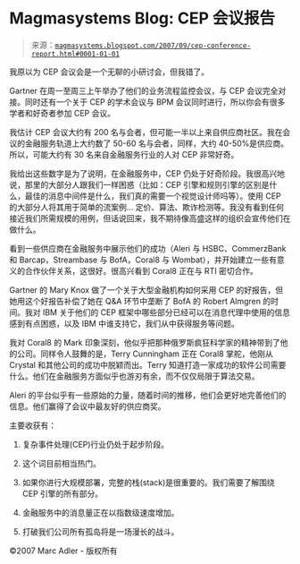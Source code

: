 <!--yml

类别：未分类

日期：2024-05-18 05:07:27

-->

# Magmasystems Blog: CEP 会议报告

> 来源：[`magmasystems.blogspot.com/2007/09/cep-conference-report.html#0001-01-01`](http://magmasystems.blogspot.com/2007/09/cep-conference-report.html#0001-01-01)

我原以为 CEP 会议会是一个无聊的小研讨会，但我错了。

Gartner 在周一至周三上午举办了他们的业务流程监控会议，与 CEP 会议完全对接。同时还有一个关于 CEP 的学术会议与 BPM 会议同时进行，所以你会有很多学者和好奇者参加 CEP 会议。

我估计 CEP 会议大约有 200 名与会者，但可能一半以上来自供应商社区。我在会议的金融服务轨道上大约数了 50-60 名与会者，同样，大约 40-50%是供应商。所以，可能大约有 30 名来自金融服务行业的人对 CEP 非常好奇。

我给出这些数字是为了说明，在金融服务中，CEP 仍处于好奇阶段。我很高兴地说，那里的大部分人跟我们一样困惑（比如：CEP 引擎和规则引擎的区别是什么，最佳的消息中间件是什么，我们真的需要一个视觉设计师吗等）。使用 CEP 的大部分人将其用于简单的流案例... 定价、算法、欺诈检测等。我没有看到任何接近我们所需规模的用例，但话说回来，我不期待像高盛这样的组织会宣传他们在做什么。

看到一些供应商在金融服务中展示他们的成功（Aleri 与 HSBC、CommerzBank 和 Barcap，Streambase 与 BofA，Coral8 与 Wombat），并开始建立一些有意义的合作伙伴关系，这很好。很高兴看到 Coral8 正在与 RTI 密切合作。

Gartner 的 Mary Knox 做了一个关于大型金融机构如何采用 CEP 的好报告，但她用这个好报告补偿了她在 Q&A 环节中垄断了 BofA 的 Robert Almgren 的时间。我对 IBM 关于他们的 CEP 框架中哪些部分已经可以在消息代理中使用的信息感到有点困惑，以及 IBM 中谁支持它，我们从中获得服务等问题。

我对 Coral8 的 Mark 印象深刻，他似乎把那种俄罗斯疯狂科学家的精神带到了他的公司。同样令人鼓舞的是，Terry Cunningham 正在 Coral8 掌舵，他刚从 Crystal 和其他公司的成功中脱颖而出。Terry 知道打造一家成功的软件公司需要什么。他们在金融服务方面似乎也游刃有余，而不仅仅局限于算法交易。

Aleri 的平台似乎有一些原始的力量，随着时间的推移，他们会更好地完善他们的信息。他们赢得了会议中最友好的供应商奖。

主要收获有：

1) 复杂事件处理(CEP)行业仍处于起步阶段。

2) 这个词目前相当热门。

3) 如果你进行大规模部署，完整的栈(stack)是很重要的。我们需要了解围绕 CEP 引擎的所有部分。

4) 金融服务中的消息量正在以指数级速度增加。

5) 打破我们公司所有孤岛将是一场漫长的战斗。

©2007 Marc Adler - 版权所有
